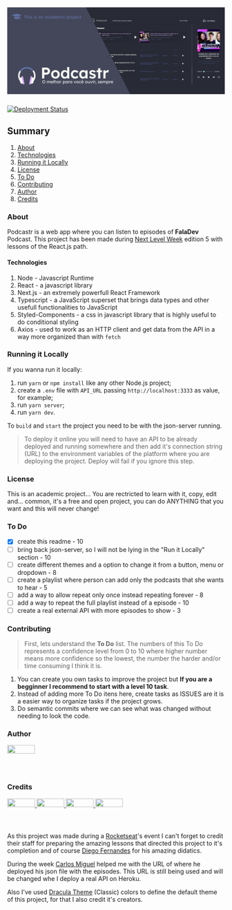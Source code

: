 # ![](https://raw.githubusercontent.com/euaaron/nlw-five-react/development/public/PodcastrHeader.jpg)

[![Deployment Status](https://vercelbadge.vercel.app/api/euaaron/nlw-five-react?style=flat-square)](https://podcastr.euaaron.codes)


## Summary

1. [About](#about)
2. [Technologies](#technologies)
3. [Running it Locally](#running-it-locally)
4. [License](#license)
5. [To Do](#to-do)
6. [Contributing](#contributing)
7. [Author](#author)
8. [Credits](#credits)

### About

Podcastr is a web app where you can listen to episodes of **FalaDev** Podcast.
This project has been made during [Next Level Week](https://nextlevelweek.com/) edition 5 with lessons of the React.js path.

#### Technologies

1. Node - Javascript Runtime
2. React - a javascript library
3. Next.js - an extremely powerfull React Framework
4. Typescript - a JavaScript superset that brings data types and other usefull functionalities to JavaScript
5. Styled-Components - a css in javascript library that is highly useful to do conditional styling
6. Axios - used to work as an HTTP client and get data from the API in a way more organized than with `fetch`

### Running it Locally

If you wanna run it locally: 

1. run `yarn` or `npm install` like any other Node.js project;
2. create a `.env` file with `API_URL` passing `http://localhost:3333` as value, for example;
3. run `yarn server`;
4. run `yarn dev`.

To `build` and `start` the project you need to be with the json-server running.

>  To deploy it online you will need to have an API to be already deployed and running somewhere and then add it's connection string (URL) to the environment variables of the platform where you are deploying the project. Deploy will fail if you ignore this step.

### License

This is an academic project... You are rectricted to learn with it, copy, edit and... common, it's a free and open project, you can do ANYTHING that you want and this will never change!

### To Do

- [x] create this readme - 10
- [ ] bring back json-server, so I will not be lying in the "Run it Locally" section - 10
- [ ] create different themes and a option to change it from a button, menu or dropdown - 8
- [ ] create a playlist where person can add only the podcasts that she wants to hear - 5
- [ ] add a way to allow repeat only once instead repeating forever - 8
- [ ] add a way to repeat the full playlist instead of a episode - 10
- [ ] create a real external API with more episodes to show - 3

### Contributing

> First, lets understand the **To Do** list. 
> The numbers of this To Do represents a confidence level from 0 to 10 where higher number means more confidence so the lowest, the number the harder and/or time consuming I think it is. 

1. You can create you own tasks to improve the project but **If you are a begginner I recommend to start with a level 10 task**.
2. Instead of adding more To Do itens here, create tasks as ISSUES are it is a easier way to organize tasks if the project grows.
3. Do semantic commits where we can see what was changed without needing to look the code.

### Author

<a href="https://github.com/euaaron">
  <img style="height:auto;" alt="" width="64" height="64" src="https://github.com/euaaron.png" />
</a>

### Credits

<a href="https://github.com/diego3g">
<img style="height:auto;" alt="" width="64" height="64" src="https://github.com/diego3g.png" />
</a>
<a href="https://github.com/Roketseat">
<img style="height:auto;" alt="" width="64" height="64" src="https://avatars.githubusercontent.com/u/28929274?s=200&v=4" />
</a><a href="https://github.com/zenorocha">
<img style="height:auto;" alt="" width="64" height="64" src="https://github.com/zenorocha.png" />
</a><a href="https://github.com/solrachix">
<img style="height:auto;" alt="" width="64" height="64" src="https://github.com/solrachix.png" />
</a>

As this project was made during a [Rocketseat](https://github.com/Rocketseat)'s event I can't forget to credit their staff for preparing the amazing lessons that directed this project to it's completion and of course [Diego Fernandes](https://github.com/diego3g) for his amazing didatics.

During the week [Carlos Miguel](https://github.com/solrachix) helped me with the URL of where he deployed his json file with the episodes. This URL is still being used and will be changed whe I deploy a real API on Heroku.

Also I've used [Dracula Theme](https://draculatheme.com/) (Classic) colors to define the default theme of this project, for that I also credit it's creators.
